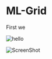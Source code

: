 # ML-Grid


First we 

![hello]('GIF1.gif')

![ScreenShot](https://raw.githubusercontent.com/i-saumitra/Voice-controlled-MP3-Player/master/screenshot.jpg)
